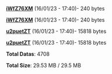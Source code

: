 [**iWfZ76XM**](/data/iWfZ76XM.txt) (16/01/23 - 17:40)- 240 bytes

[**iWfZ76XM**](/data/iWfZ76XM.txt) (16/01/23 - 17:40)- 240 bytes

[**u2puetZT**](/data/u2puetZT.txt) (16/01/23 - 17:40)- 15818 bytes

[**u2puetZT**](/data/u2puetZT.txt) (16/01/23 - 17:40)- 15818 bytes

**Total Datas**: 4708

**Total Size**: 29.53 MB / 29.5 MB
